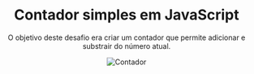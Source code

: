<h1 align="center">Contador simples em JavaScript</h1>
<div align="center">

 O objetivo deste desafio era criar um contador que permite adicionar e substrair do número atual.

![Contador](https://user-images.githubusercontent.com/86578073/147301825-421cbab8-5041-4957-ba77-b7b92a1b0674.gif)

 </div>
